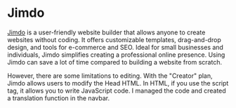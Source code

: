 # Jimdo 
[Jimdo](https://www.jimdo.com/) is a user-friendly website builder that allows anyone to create websites without coding. It offers customizable templates, drag-and-drop design, and tools for e-commerce and SEO. Ideal for small businesses and individuals, Jimdo simplifies creating a professional online presence. 
Using Jimdo can save a lot of time compared to building a website from scratch. 

However, there are some limitations to editing. With the "Creator" plan, Jimdo allows users to modify the Head HTML. 
In HTML, if you use the script tag, it allows you to write JavaScript code. I managed the code and created a translation function in the navbar.






